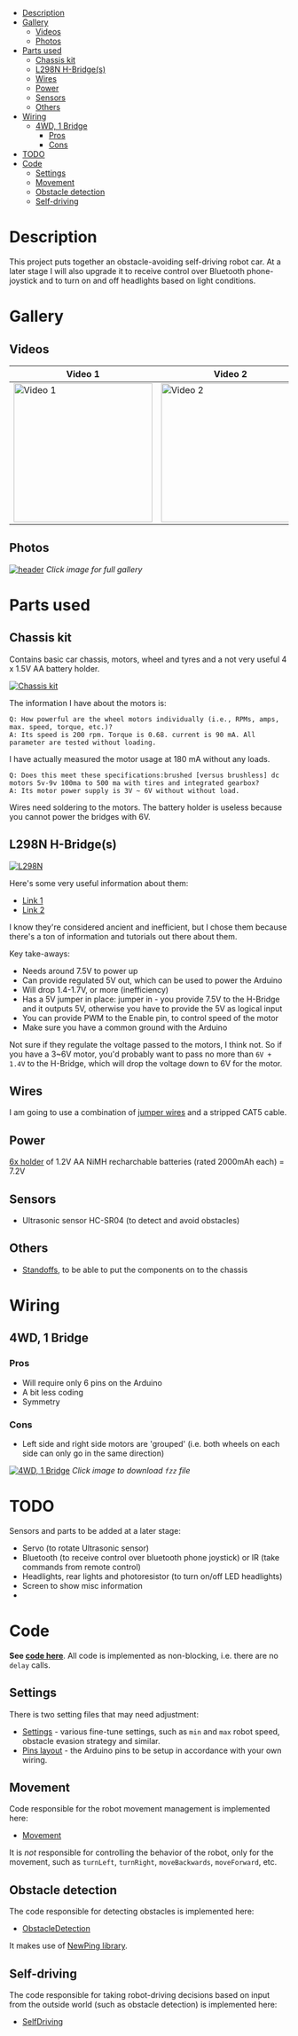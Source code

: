 - [Description](#description)
- [Gallery](#gallery)
  - [Videos](#videos)
  - [Photos](#photos)
- [Parts used](#parts-used)
  - [Chassis kit](#chassis-kit)
  - [L298N H-Bridge(s)](#l298n-h-bridges)
  - [Wires](#wires)
  - [Power](#power)
  - [Sensors](#sensors)
  - [Others](#others)
- [Wiring](#wiring)
  - [4WD, 1 Bridge](#4wd-1-bridge)
    - [Pros](#pros)
    - [Cons](#cons)
- [TODO](#todo)
- [Code](#code)
  - [Settings](#settings)
  - [Movement](#movement)
  - [Obstacle detection](#obstacle-detection)
  - [Self-driving](#self-driving)

# Description
This project puts together an obstacle-avoiding self-driving robot car. At a later stage I will also upgrade it to receive control over Bluetooth phone-joystick and to turn on and off headlights based on light conditions.

# Gallery

## Videos
| Video 1  | Video 2 | Video 3 |
| ------------- | ------------- |--
| [<img src="https://img.youtube.com/vi/C9YZdx0JLGU/0.jpg" alt="Video 1" title="Video 1" width="250" />](https://www.youtube.com/watch?v=C9YZdx0JLGU)  | [<img src="https://img.youtube.com/vi/lolJqE-91AY/0.jpg" alt="Video 2" title="Video 2" width="250" />](https://www.youtube.com/watch?v=lolJqE-91AY)  | [<img src="https://img.youtube.com/vi/8RAJ4j2J78Y/0.jpg" alt="Video 3" title="Video 3" width="250" />](https://www.youtube.com/watch?v=8RAJ4j2J78Y)

## Photos
[![header](img/header.jpg "Click for gallery")](https://photos.google.com/album/AF1QipOW7-6AJxejzD9pshVsWFPkFoWnUvfJlmqFFQmA)
*Click image for full gallery*

# Parts used
## Chassis kit
Contains basic car chassis, motors, wheel and tyres and a not very useful 4 x 1.5V AA battery holder.

[![Chassis kit](img/chassis_kit.jpg)](https://www.amazon.com/gp/product/B07DNXBFQN)

The information I have about the motors is:

```
Q: How powerful are the wheel motors individually (i.e., RPMs, amps, max. speed, torque, etc.)?
A: Its speed is 200 rpm. Torque is 0.68. current is 90 mA. All parameter are tested without loading.
```

I have actually measured the motor usage at 180 mA without any loads.

```
Q: Does this meet these specifications:brushed [versus brushless] dc motors 5v-9v 100ma to 500 ma with tires and integrated gearbox?
A: Its motor power supply is 3V ~ 6V without without load.
```

Wires need soldering to the motors. The battery holder is useless because you cannot power the bridges with 6V.

## L298N H-Bridge(s)
[![L298N](img/HBridges.jpg)](https://www.amazon.com/gp/product/B01M29YK5U)

Here's some very useful information about them:
- [Link 1](https://dronebotworkshop.com/dc-motors-l298n-h-bridge/)
- [Link 2](https://www.14core.com/wiring-driving-the-l298n-h-bridge-on-2-to-4-dc-motors/)

I know they're considered ancient and inefficient, but I chose them because there's a ton of information and tutorials out there about them.

Key take-aways:
- Needs around 7.5V to power up
- Can provide regulated 5V out, which can be used to power the Arduino
- Will drop 1.4-1.7V, or more (inefficiency)
- Has a 5V jumper in place: jumper in - you provide 7.5V to the H-Bridge and it outputs 5V, otherwise you have to provide the 5V as logical input
- You can provide PWM to the Enable pin, to control speed of the motor
- Make sure you have a common ground with the Arduino

Not sure if they regulate the voltage passed to the motors, I think not. So if you have a 3~6V motor, you'd probably want to pass no more than `6V + 1.4V` to the H-Bridge, which will drop the voltage down to 6V for the motor.

## Wires
I am going to use a combination of [jumper wires](https://www.amazon.com/gp/product/B07GD2BWPY) and a stripped CAT5 cable.

## Power
[6x holder](https://www.amazon.com/gp/product/B081395LK3) of 1.2V AA NiMH recharchable batteries (rated 2000mAh each) = 7.2V

## Sensors
- Ultrasonic sensor HC-SR04 (to detect and avoid obstacles)

## Others
- [Standoffs](https://www.amazon.com/gp/product/B073ZC6PB9), to be able to put the components on to the chassis

# Wiring
## 4WD, 1 Bridge
### Pros
- Will require only 6 pins on the Arduino
- A bit less coding
- Symmetry

### Cons
- Left side and right side motors are 'grouped' (i.e. both wheels on each side can only go in the same direction)

[![4WD, 1 Bridge](img/ObstacleCar_1_Bridge_4wd.jpg)](ObstacleCar_1_Bridge_4wd.fzz)
*Click image to download `fzz` file*

# TODO
Sensors and parts to be added at a later stage:
- Servo (to rotate Ultrasonic sensor)
- Bluetooth (to receive control over bluetooth phone joystick) or IR (take commands from remote control)
- Headlights, rear lights and photoresistor (to turn on/off LED headlights)
- Screen to show misc information
- 
# Code
**See [code here](../RoboCar/)**. All code is implemented as non-blocking, i.e. there are no `delay` calls.

## Settings
There is two setting files that may need adjustment:
- [Settings](../RoboCar/Settings.hh) - various fine-tune settings, such as `min` and `max` robot speed, obstacle evasion strategy and similar.
- [Pins layout](../RoboCar/Pins.hh) - the Arduino pins to be setup in accordance with your own wiring.

## Movement
Code responsible for the robot movement management is implemented here:
- [Movement](../RoboCar/Movement.cpp)
  
It is *not* responsible for controlling the behavior of the robot, only for the movement, such as `turnLeft`, `turnRight`, `moveBackwards`, `moveForward`, etc.

## Obstacle detection
The code responsible for detecting obstacles is implemented here:
  - [ObstacleDetection](../RoboCar/ObstacleDetection.cpp)

It makes use of [NewPing library](https://playground.arduino.cc/Code/NewPing).

## Self-driving
The code responsible for taking robot-driving decisions based on input from the outside world (such as obstacle detection) is implemented here:
- [SelfDriving](../RoboCar/SelfDriving.cpp)
